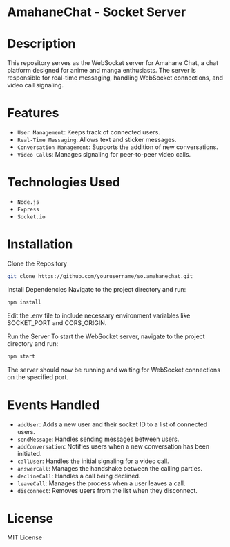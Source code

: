 # AmahaneChat - Socket Server

# Description
This repository serves as the WebSocket server for Amahane Chat, a chat platform designed for anime and manga enthusiasts. The server is responsible for real-time messaging, handling WebSocket connections, and video call signaling.

# Features
- `User Management`: Keeps track of connected users.
- `Real-Time Messaging`: Allows text and sticker messages.
- `Conversation Management`: Supports the addition of new conversations.
- `Video Call`s: Manages signaling for peer-to-peer video calls.

# Technologies Used
- `Node.js`
- `Express`
- `Socket.io`

# Installation
Clone the Repository
```bash
git clone https://github.com/yourusername/so.amahanechat.git
```

Install Dependencies
Navigate to the project directory and run:
```bash
npm install
```

Edit the .env file to include necessary environment variables like SOCKET_PORT and CORS_ORIGIN.

Run the Server
To start the WebSocket server, navigate to the project directory and run:
```bash
npm start
```

The server should now be running and waiting for WebSocket connections on the specified port.

# Events Handled
- `addUser`: Adds a new user and their socket ID to a list of connected users.
- `sendMessage`: Handles sending messages between users.
- `addConversation`: Notifies users when a new conversation has been initiated.
- `callUser`: Handles the initial signaling for a video call.
- `answerCall`: Manages the handshake between the calling parties.
- `declineCall`: Handles a call being declined.
- `leaveCall`: Manages the process when a user leaves a call.
- `disconnect`: Removes users from the list when they disconnect.

# License
MIT License
